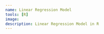 ```yaml
---
name: Linear Regression Model
tools: [R]
image: 
description: Linear Regression Model in R
---
```


